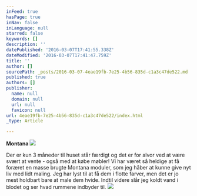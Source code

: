 ```yaml
---
inFeed: true
hasPage: true
inNav: false
inLanguage: null
starred: false
keywords: []
description: ''
datePublished: '2016-03-07T17:41:55.338Z'
dateModified: '2016-03-07T17:41:47.759Z'
title: ''
author: []
sourcePath: _posts/2016-03-07-4eae19fb-7e25-4b56-835d-c1a3c47de522.md
published: true
authors: []
publisher:
  name: null
  domain: null
  url: null
  favicon: null
url: 4eae19fb-7e25-4b56-835d-c1a3c47de522/index.html
_type: Article

---
```

**Montana**
![](https://the-grid-user-content.s3-us-west-2.amazonaws.com/af129186-50cf-4b46-8dd1-b7229eda188f.png)

Der er kun 3 måneder til huset står færdigt og det er for alvor ved at være svært at vente - også med at købe møbler! Vi har været så heldige at få foræret en masse brugte Montana moduler, som jeg håber at kunne give nyt liv med lidt maling. Jeg har lyst til at få dem i flotte farver, men det er jo mest holdbart bare at male dem hvide. Indtil videre slår jeg koldt vand i blodet og ser hvad rummene indbyder til.
![](https://the-grid-user-content.s3-us-west-2.amazonaws.com/29e6d09c-a56a-463e-96b7-51278c380306.png)